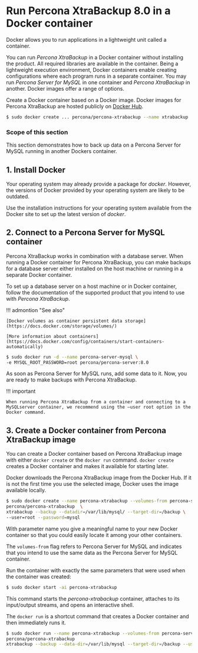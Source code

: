 # Run Percona XtraBackup 8.0 in a Docker container

Docker allows you to run applications in a lightweight unit called a
container.

You can run *Percona XtraBackup* in a Docker container without installing
the product. All required libraries are available in
the container. Being a lightweight execution environment, Docker containers
enable creating configurations where each program runs in a separate container. You may run
*Percona Server for MySQL* in one container and *Percona XtraBackup* in
another. Docker images offer a range of options.

Create a Docker container based on a Docker image. Docker images for
Percona XtraBackup are hosted publicly on [Docker Hub](https://hub.docker.com/r/percona/percona-xtrabackup).

```{.bash data-prompt="$"}
$ sudo docker create ... percona/percona-xtrabackup --name xtrabackup ...
```

### Scope of this section

This section demonstrates how to back up data
on a Percona Server for MySQL running in another Dockers container.

## 1. Install Docker

Your operating system may already provide a package for *docker*. However,
the versions of Docker provided by your operating system are likely to be
outdated.

Use the installation instructions for your operating system available from
the Docker site to set up the latest version of *docker*.

## 2. Connect to a Percona Server for MySQL container

Percona XtraBackup works in combination with a database server. When
running a Docker container for Percona XtraBackup, you can make
backups for a database server either installed on the host machine or
running in a separate Docker container.

To set up a database server on a host machine or in Docker
container, follow the documentation of the supported product that you
intend to use with *Percona XtraBackup*.

!!! admontion "See also"

    [Docker volumes as container persistent data storage](https://docs.docker.com/storage/volumes/)

    [More information about containers](https://docs.docker.com/config/containers/start-containers-automatically)

```{.bash data-prompt="$"}
$ sudo docker run -d --name percona-server-mysql \
-e MYSQL_ROOT_PASSWORD=root percona/percona-server:8.0
```

As soon as Percona Server for MySQL runs, add some data to it. Now, you are
ready to make backups with Percona XtraBackup.

!!! important
 
    When running Percona XtraBackup from a container and connecting to a 
    MySQLserver container, we recommend using the –user root option in the 
    Docker command.

## 3. Create a Docker container from Percona XtraBackup image

You can create a Docker container based on Percona XtraBackup image with
either `docker create` or the `docker run` command. `docker create`
creates a Docker container and makes it available for starting later.

Docker downloads the Percona XtraBackup image from the Docker Hub. If it
is not the first time you use the selected image, Docker uses the image
available locally.

```{.bash data-prompt="$"}
$ sudo docker create --name percona-xtrabackup --volumes-from percona-server-mysql \
percona/percona-xtrabackup  \
xtrabackup --backup --datadir=/var/lib/mysql/ --target-dir=/backup \
--user=root --password=mysql
```

With parameter name you give a meaningful name to your new Docker container
so that you could easily locate it among your other containers.

The `volumes-from` flag refers to Percona Server for MySQL and indicates
that you intend to use the same data as the Percona Server for MySQL container.

Run the container with exactly the same parameters that were used when the
container was created:

```{.bash data-prompt="$"}
$ sudo docker start -ai percona-xtrabackup
```

This command starts the *percona-xtrabackup* container, attaches to its
input/output streams, and opens an interactive shell.

The `docker run` is a shortcut command that creates a Docker container and
then immediately runs it.

```{.bash data-prompt="$"}
$ sudo docker run --name percona-xtrabackup --volumes-from percona-server-mysql \
percona/percona-xtrabackup
xtrabackup --backup --data-dir=/var/lib/mysql --target-dir=/backup --user=root --password=mysql
```

